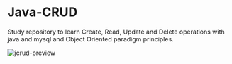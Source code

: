 # Java-CRUD
Study repository to learn Create, Read, Update and Delete operations with java and mysql and Object Oriented paradigm principles.

![jcrud-preview](https://user-images.githubusercontent.com/64814482/226419534-08437cab-da47-4b9e-b30b-4f31c0ec674b.png)
